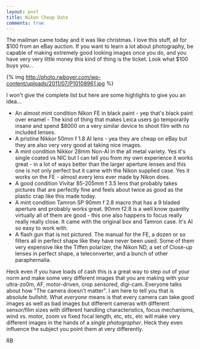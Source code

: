```yaml
---
layout: post
title: Nikon Cheap Date
comments: true
---
```

The mailman came today and it was like christmas. I love this stuff, all for $100 from an eBay auction. If you want to learn a lot about photography, be capable of making extremely good looking images once you do, and you have very very little money this kind of thing is the ticket. Look what $100 buys you...

{% img http://photo.rwboyer.com/wp-content/uploads/2011/07/P10108961.jpg %}

I won't give the complete list but here are some highlights to give you an idea...
<ul>
	<li>An almost mint condition Nikon FE in black paint - yep that's black paint over enamel - The kind of thing that makes Leica users go temporarily insane and spend $8000 on a very similar device to shoot film with no included lenses.</li>
	<li>A pristine Nikkor 50mm f 1.8 AI lens - yea they are cheap on eBay but they are also very very good at taking nice images.</li>
	<li>A mint condition Nikkor 28mm Non-AI in the all metal variety. Yes it's single coated vs NIC but I can tell you from my own experience it works great - in a lot of ways better than the larger aperture lenses and this one is not only perfect but it came with the Nikon supplied case. Yes it works on the FE - almost every lens ever made by Nikon does.</li>
	<li>A good condition Vivitar 85-205mm f 3.5 lens that probably takes pictures that are perfectly fine and feels about twice as good as the plastic crap like this made today.</li>
	<li>A mint condition Tamron SP 90mm f 2.8 macro that has a 9 bladed aperture and probably works great. 90mm f2.8 is a well know quantity virtually all of them are good - this one also happens to focus really really really close. It came with the original box and Tamron case. It's AI so easy to work with.</li>
	<li>A flash gun that is not pictured. The manual for the FE, a dozen or so filters all in perfect shape like they have never been used. Some of them very expensive like the Tiffen polarizer, the Nikon ND, a set of Close-up lenses in perfect shape, a teleconverter, and a bunch of other paraphernalia.</li>
</ul>
Heck even if you have loads of cash this is a great way to step out of your norm and make some very different images that you are making with your ultra-zo0m, AF, motor-driven, crop sensored, digi-cam. Everyone talks about how "The camera doesn't matter". I am here to tell you that is absolute bullshit. What <em>everyone</em> means is that every camera can take good images as well as bad images but different cameras with different sensor/film sizes with different handling characteristics, focus mechanisms, wind vs. motor, zoom vs fixed focal length, etc, etc, etc will make very different images in the hands of a <em>single photographer</em>. Heck they even influence the subject you point them at very differently.

RB